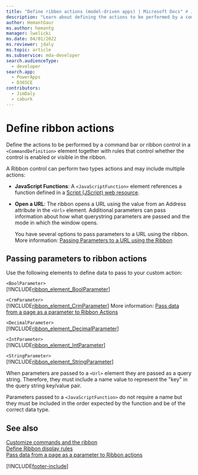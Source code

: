 ```yaml
---
title: "Define ribbon actions (model-driven apps) | Microsoft Docs" # Intent and product brand in a unique string of 43-59 chars including spaces"
description: "Learn about defining the actions to be performed by a command bar or ribbon control in a <CommandDefinition> element together with rules that control whether the control is enabled or visible in the ribbon." # 115-145 characters including spaces. This abstract displays in the search result."
author: HemantGaur
ms.author: hemantg
manager: lwelicki
ms.date: 04/01/2022
ms.reviewer: jdaly
ms.topic: article
ms.subservice: mda-developer
search.audienceType: 
  - developer
search.app: 
  - PowerApps
  - D365CE
contributors: 
  - JimDaly
  - caburk
---
```


# Define ribbon actions

Define the actions to be performed by a command bar or ribbon control in a `<CommandDefinition>` element together with rules that control whether the control is enabled or visible in the ribbon.  
  
 A Ribbon control can perform two types actions and may include multiple actions:  
  
- **JavaScript Functions**: A `<JavaScriptFunction>` element references a function defined in a [Script (JScript) web resource](./script-jscript-web-resources.md).  
  
- **Open a URL**: The ribbon opens a URL using the value from an Address attribute in the `<Url>` element. Additional parameters can pass information about how what querystring parameters are passed and the mode in which the window opens.  
  
     You have several options to pass parameters to a URL using the ribbon. More information: [Passing Parameters to a URL using the Ribbon](pass-parameters-url-by-using-ribbon.md)  
  
## Passing parameters to ribbon actions  

 Use the following elements to define data to pass to your custom action:  
  
 `<BoolParameter>`  
[!INCLUDE[ribbon_element_BoolParameter](../../includes/ribbon-element-boolparameter.md)]
  
 `<CrmParameter>`  
 [!INCLUDE[ribbon_element_CrmParameter](../../includes/ribbon-element-crmparameter.md)] More information: [Pass data from a page as a parameter to Ribbon Actions](pass-data-page-parameter-ribbon-actions.md) 
  
 `<DecimalParameter>`  
 [!INCLUDE[ribbon_element_DecimalParameter](../../includes/ribbon-element-decimalparameter.md)]
  
 `<IntParameter>`  
 [!INCLUDE[ribbon_element_IntParameter](../../includes/ribbon-element-intparameter.md)]
  
 `<StringParameter>`  
 [!INCLUDE[ribbon_element_StringParameter](../../includes/ribbon-element-stringparameter.md)]
  
 When parameters are passed to a `<Url>` element they are passed as a query string. Therefore, they must include a name value to represent the "key" in the query string key/value pair.  
  
 Parameters passed to a `<JavaScriptFunction>` do not require a name but they must be included in the order expected by the function and be of the correct data type.  
  
## See also  

 [Customize commands and the ribbon](customize-commands-ribbon.md)   
 [Define Ribbon display rules](define-ribbon-display-rules.md)   
 [Pass data from a page as a parameter to Ribbon actions](pass-data-page-parameter-ribbon-actions.md)  




[!INCLUDE[footer-include](../../includes/footer-banner.md)]